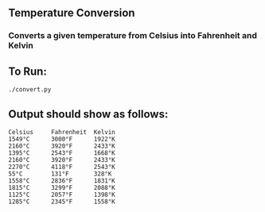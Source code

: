 ## Temperature Conversion

### Converts a given temperature from Celsius into Fahrenheit and Kelvin

## To Run:

`./convert.py`

## Output should show as follows:
```
Celsius		Fahrenheit	Kelvin
1549°C		3000°F		1922°K
2160°C		3920°F		2433°K
1395°C		2543°F		1668°K
2160°C		3920°F		2433°K
2270°C		4118°F		2543°K
55°C		131°F		328°K
1558°C		2836°F		1831°K
1815°C		3299°F		2088°K
1125°C		2057°F		1398°K
1285°C		2345°F		1558°K
```
